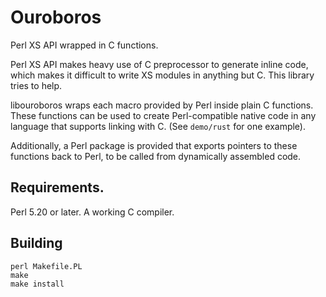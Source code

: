 # Ouroboros

Perl XS API wrapped in C functions.

Perl XS API makes heavy use of C preprocessor to generate inline code, which
makes it difficult to write XS modules in anything but C. This library tries to
help.

libouroboros wraps each macro provided by Perl inside plain C functions. These
functions can be used to create Perl-compatible native code in any language
that supports linking with C. (See `demo/rust` for one example).

Additionally, a Perl package is provided that exports pointers to these
functions back to Perl, to be called from dynamically assembled code.

## Requirements.

Perl 5.20 or later.
A working C compiler.

## Building

    perl Makefile.PL
    make
    make install

